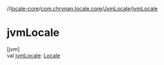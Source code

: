 //[locale-core](../../../index.md)/[com.chrynan.locale.core](../index.md)/[JvmLocale](index.md)/[jvmLocale](jvm-locale.md)

# jvmLocale

[jvm]\
val [jvmLocale](jvm-locale.md): [Locale](https://developer.android.com/reference/kotlin/java/util/Locale.html)
